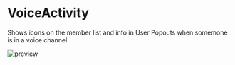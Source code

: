 # VoiceActivity
Shows icons on the member list and info in User Popouts when somemone is in a voice channel.

![preview](https://cdn.discordapp.com/attachments/470024236497502218/960938424527908864/preview.png)
